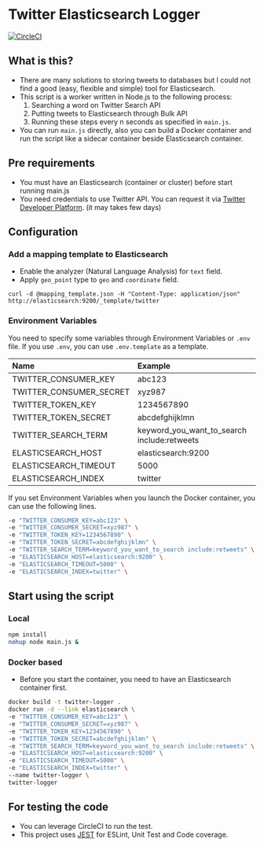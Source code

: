 # Twitter Elasticsearch Logger

[![CircleCI](https://circleci.com/gh/hjmsano/twitter-elasticsearch-logger/tree/master.svg?style=svg)](https://circleci.com/gh/hjmsano/twitter-elasticsearch-logger/tree/master)

## What is this?
- There are many solutions to storing tweets to databases but I could not find a good (easy, flexible and simple) tool for Elasticsearch.
- This script is a worker written in Node.js to the following process:
  1. Searching a word on Twitter Search API
  2. Putting tweets to Elasticsearch through Bulk API
  3. Running these steps every n seconds as specified in `main.js`.
- You can run `main.js` directly, also you can build a Docker container and run the script like a sidecar container beside Elasticsearch container.

## Pre requirements
- You must have an Elasticsearch (container or cluster) before start running main.js
- You need credentials to use Twitter API. You can request it via [Twitter Developer Platform](https://developer.twitter.com). (it may takes few days)

## Configuration

### Add a mapping template to Elasticsearch
- Enable the analyzer (Natural Language Analysis) for `text` field.
- Apply `geo_point` type to `geo` and `coordinate` field.

```
curl -d @mapping_template.json -H "Content-Type: application/json" http://elasticsearch:9200/_template/twitter
```


### Environment Variables
You need to specify some variables through Environment Variables or `.env` file.
If you use `.env`, you can use `.env.template` as a template.

|Name|Example|
|:----|:----|
|TWITTER_CONSUMER_KEY|abc123|
|TWITTER_CONSUMER_SECRET|xyz987|
|TWITTER_TOKEN_KEY|1234567890|
|TWITTER_TOKEN_SECRET|abcdefghijklmn|
|TWITTER_SEARCH_TERM|keyword_you_want_to_search include:retweets|
|ELASTICSEARCH_HOST|elasticsearch:9200|
|ELASTICSEARCH_TIMEOUT|5000|
|ELASTICSEARCH_INDEX|twitter|

If you set Environment Variables when you launch the Docker container, you can use the following lines.
```bash
-e "TWITTER_CONSUMER_KEY=abc123" \
-e "TWITTER_CONSUMER_SECRET=xyz987" \
-e "TWITTER_TOKEN_KEY=1234567890" \
-e "TWITTER_TOKEN_SECRET=abcdefghijklmn" \
-e "TWITTER_SEARCH_TERM=keyword_you_want_to_search include:retweets" \
-e "ELASTICSEARCH_HOST=elasticsearch:9200" \
-e "ELASTICSEARCH_TIMEOUT=5000" \
-e "ELASTICSEARCH_INDEX=twitter" \
```

## Start using the script

### Local
```bash
npm install
nohup node main.js &
```

### Docker based
- Before you start the container, you need to have an Elasticsearch container first.

```bash
docker build -t twitter-logger .
docker run -d --link elasticsearch \
-e "TWITTER_CONSUMER_KEY=abc123" \
-e "TWITTER_CONSUMER_SECRET=xyz987" \
-e "TWITTER_TOKEN_KEY=1234567890" \
-e "TWITTER_TOKEN_SECRET=abcdefghijklmn" \
-e "TWITTER_SEARCH_TERM=keyword_you_want_to_search include:retweets" \
-e "ELASTICSEARCH_HOST=elasticsearch:9200" \
-e "ELASTICSEARCH_TIMEOUT=5000" \
-e "ELASTICSEARCH_INDEX=twitter" \
--name twitter-logger \
twitter-logger
```

## For testing the code
- You can leverage CircleCI to run the test.
- This project uses [JEST](https://jestjs.io) for ESLint, Unit Test and Code coverage.
